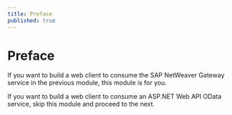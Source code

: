 ```yaml
---
title: Preface
published: true
---
```


# Preface

If you want to build a web client to consume the SAP NetWeaver Gateway service in the previous module, this module is for you.

If you want to build a web client to consume an ASP.NET Web API OData service, skip this module and proceed to the next.
